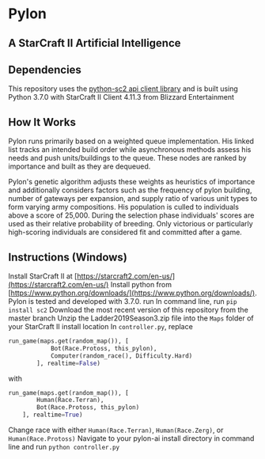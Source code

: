 # Pylon
## A StarCraft II Artificial Intelligence

## Dependencies
This repository uses the [python-sc2 api client library](https://github.com/Dentosal/python-sc2) and is built using Python 3.7.0 with StarCraft II Client 4.11.3 from Blizzard Entertainment

## How It Works
Pylon runs primarily based on a weighted queue implementation. His linked list tracks an intended build order while asynchronous methods assess his needs and push units/buildings to the queue. These nodes are ranked by importance and built as they are dequeued. 

Pylon's genetic algorithm adjusts these weights as heuristics of importance and additionally considers factors such as the frequency of pylon building, number of gateways per expansion, and supply ratio of various unit types to form varying army compositions. His population is culled to individuals above a score of 25,000. During the selection phase individuals' scores are used as their relative probability of breeding. Only victorious or particularly high-scoring individuals are considered fit and committed after a game.

## Instructions (Windows)
Install StarCraft II at [https://starcraft2.com/en-us/](https://starcraft2.com/en-us/)
Install python from [https://www.python.org/downloads/](https://www.python.org/downloads/). Pylon is tested and developed with 3.7.0. run 
In command line, run `pip install sc2`
Download the most recent version of this repository from the master branch
Unzip the Ladder2019Season3.zip file into the `Maps` folder of your StarCraft II install location
In `controller.py`, replace 
```python
run_game(maps.get(random_map()), [
			Bot(Race.Protoss, this_pylon),
			Computer(random_race(), Difficulty.Hard)
		], realtime=False)
```
with
```python
run_game(maps.get(random_map()), [
		Human(Race.Terran),
		Bot(Race.Protoss, this_pylon)
	], realtime=True)
```
Change race with either `Human(Race.Terran)`, `Human(Race.Zerg)`, or `Human(Race.Protoss)`
Navigate to your pylon-ai install directory in command line and run `python controller.py`
